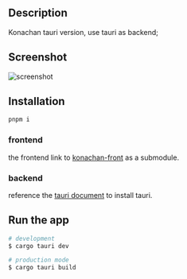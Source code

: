 ## Description
Konachan tauri version, use tauri as backend;


## Screenshot
![screenshot](./screenshot.gif)

## Installation

```bash
pnpm i
```

### frontend
the frontend link to [konachan-front](https://github.com/lf-wxp/konachan-front) as a submodule.

### backend
reference the [tauri document](https://tauri.studio/docs/getting-started/setting-up-macos) to install tauri.

## Run the app

```bash
# development
$ cargo tauri dev

# production mode
$ cargo tauri build
```
